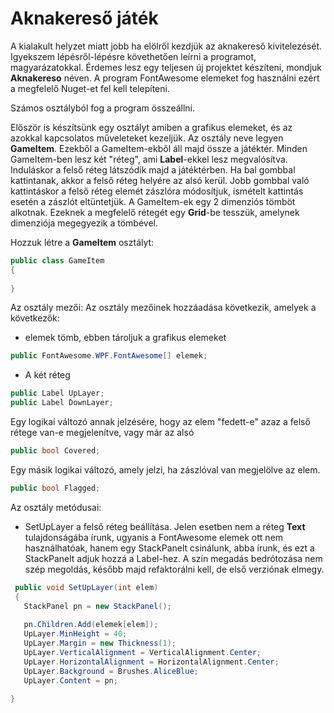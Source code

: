 # Aknakereső játék

A kialakult helyzet miatt jobb ha elölről kezdjük az aknakereső kivitelezését. Igyekszem lépésről-lépésre követhetően leírni a programot, magyarázatokkal. Érdemes lesz egy teljesen új projektet készíteni, mondjuk **Aknakereso** néven. A program FontAwesome elemeket fog használni ezért a megfelelő Nuget-et fel kell telepíteni.

Számos osztályból fog a program összeállni.

Először is készítsünk egy osztályt amiben a grafikus elemeket, és az azokkal kapcsolatos műveleteket kezeljük. Az osztály neve legyen **GameItem**. Ezekből a GameItem-ekből áll majd össze a játéktér. Minden GameItem-ben lesz két "réteg", ami **Label**-ekkel lesz megvalósítva. Induláskor a felső réteg látszódik majd a játéktérben. Ha bal gombbal kattintanak, akkor a felső réteg helyére az alsó kerül. Jobb gombbal való kattintáskor a felső réteg elemét zászlóra módosítjuk, ismételt kattintás esetén a zászlót eltüntetjük. A GameItem-ek egy 2 dimenziós tömböt alkotnak. Ezeknek a megfelelő rétegét egy **Grid**-be tesszük, amelynek dimenziója megegyezik a tömbével.


Hozzuk létre a **GameItem** osztályt:
```C#
public class GameItem
{
    
}
```
Az osztály mezői:
Az osztály mezőinek hozzáadása következik, amelyek a következők:
 - elemek tömb, ebben tároljuk a grafikus elemeket
 ```C#
 public FontAwesome.WPF.FontAwesome[] elemek;
 
 ```
 - A két réteg
 
 ```C#
 public Label UpLayer;
 public Label DownLayer;
 ```
 
 Egy logikai változó annak jelzésére, hogy az elem "fedett-e" azaz a felső rétege van-e megjelenítve, vagy már az alsó
 ```C#
 public bool Covered;
 ```
 Egy másik logikai változó, amely jelzi, ha zászlóval van megjelölve az elem.
 ```C#
 public bool Flagged;
 ```
Az osztály metódusai:

 - SetUpLayer a felső réteg beállítása. Jelen esetben nem a réteg **Text** tulajdonságába írunk, ugyanis a FontAwesome elemek ott nem használhatóak, hanem egy StackPanelt csinálunk, abba írunk, és ezt a StackPanelt adjuk hozzá a Label-hez. A szín megadás bedrótozása nem szép megoldás, később majd refaktorálni kell, de első verziónak elmegy.
 
 ```C#
  public void SetUpLayer(int elem)
  {
    StackPanel pn = new StackPanel();
            
    pn.Children.Add(elemek[elem]);
    UpLayer.MinHeight = 40;
    UpLayer.Margin = new Thickness(1);
    UpLayer.VerticalAlignment = VerticalAlignment.Center;
    UpLayer.HorizontalAlignment = HorizontalAlignment.Center;
    UpLayer.Background = Brushes.AliceBlue;
    UpLayer.Content = pn;
           
}
 ```
 
